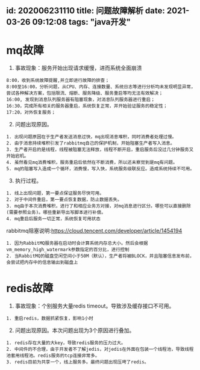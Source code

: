 id: 202006231110
title: 问题故障解析
date: 2021-03-26 09:12:08
tags: "java开发"
---------

# mq故障

1. 事故现象：服务开始出现请求缓慢，进而系统全面崩溃
```$xslt
8:00，收到系统故障提醒,并立即进行故障的排查； 
8:00至16:00，分析问题，从CPU、内存、连接数量、系统日志等进行分析均未发现明显异常，
尝试各种解决方案，包括限流、熔断、服务降级、服务重启等均无法有效解决； 
16:00, 发现到消息队列服务器有阻塞现象，对消息队列服务器进行重启； 
16:30，完成所有相关的服务器重启，系统恢复正常，并开始验证服务的稳定性； 
17:20，对外恢复服务； 
```

2. 问题出现原因。
```$xslt
1. 出现问题原因在于生产者发送消息过快，mq出现消息堆积，同时消费者处理过慢。
2. 由于消息持续堆积引发了rabbitmq自己的保护机制，开始阻塞生产者写入消息。
3. 生产者开启的是线程，线程被阻塞无法释放，线程不断开启，重启服务后没过几分钟服务又开始宕机。
4. 虽然看见mq消费堆积，服务重启后依然在不断消费，所以还未察觉到是mq有问题。
5. mq的阻塞写入造成一个循环，消费慢，写入快，系统服务级联反应。造成系统持续不可用。
```

3. 执行过程。
```$xslt
1. 线上出现问题，第一要点保证服务尽快可用。
2. 对于中间件重启，第一要点恢复数据，防止数据丢失。
3. mq由于本次消费堆积，进行了和相应业务方对接，对mq消息进行区分。哪些可以直接删除(需要参照业务)。哪些重新导出写脚本进行补偿。
4. mq重启后服务一切正常，系统恢复可用状态
```

rabbitmq阻塞说明:https://cloud.tencent.com/developer/article/1454194
```$xslt
1. 因为RabbitMQ服务器在启动时会计算系统内存总大小。然后会根据vm_memory_high_watermark参数指定的百分比，进行控制
2. 当RabbitMQ的磁盘空闲空间小于50M（默认），生产者将被BLOCK，并且阻塞信息发布前，会尝试把内存中的信息输出到磁盘上
```

# redis故障

1. 事故现象：个别服务大量redis timeout。导致涉及缓存接口不可用。
```$xslt
1. 重启redis，数据抓紧恢复，影响1小时
```

2. 问题出现原因。本次问题出现为3个原因进行叠加。
```$xslt
1. redis存在大量的大key，导致redis服务的压力过大。
2. 中间件的不合理，由于开发者不了解jedis，对jedis在外面在包装一个线程池，导致线程池套用线程池。redis服务的tcp连接非常多。
3. redis目前为共享一个，线上服务多。最终问题出现压垮了redis。
```
